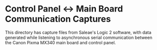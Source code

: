 # Control Panel <-> Main Board Communication Captures

This directory has capture files from Saleae's Logic 2 software, with data
generated while listening to asynchronous serial communication between
the Canon Pixma MX340 main board and control panel.
